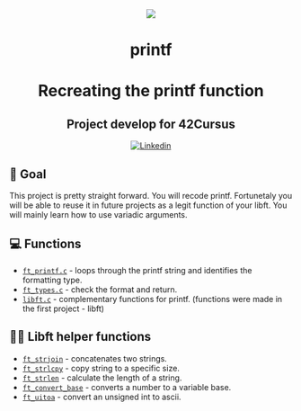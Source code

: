 <div align="center">
	<a href="https://www.42sp.org.br/">
		<img src="https://static.wixstatic.com/media/1b540d_3141ceec765a45f4954e1e725e536a72~mv2.png/v1/fill/w_148,h_50,al_c,q_85,usm_0.66_1.00_0.01/42sp_logo_preto.webp">
	</a>
</div>

<h1 align="center"> printf </h1>
<h1 align="center">
<p align="center">Recreating the printf function </p>



<h2 align="center">
	Project develop for 42Cursus </a>
</h2>

<p align="center">
  	<a href="https://www.linkedin.com/in/eduardo-bonamico-viana-2b23b721b/">
    	<img alt="Linkedin" src="https://img.shields.io/badge/Eduardo Bonamico Viana-blue?style=flat&logo=Linkedin&logoColor=white" />
  	</a>

	
## 🎯 Goal
This project is pretty straight forward. You will recode printf. Fortunetaly
you will be able to reuse it in future projects as a legit function of your libft. You will
mainly learn how to use variadic arguments.
	
	
## 💻 Functions
- [`ft_printf.c`](ft_printf.c) - loops through the printf string and identifies the formatting type.
- [`ft_types.c`](ft_types.c) - check the format and return.
- [`libft.c`](libft.c) - complementary functions for printf. (functions were made in the first project - libft)
	
## 👨‍💻 Libft helper functions
- [`ft_strjoin`](libft.c) - concatenates two strings.
- [`ft_strlcpy`](libft.c) - copy string to a specific size.
- [`ft_strlen`](libft.c) - calculate the length of a string.
- [`ft_convert_base`](libft.c) - converts a number to a variable base.
- [`ft_uitoa`](libft.c) - convert an unsigned int to ascii.



